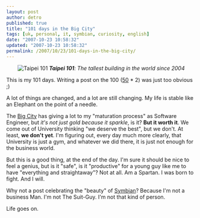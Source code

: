 ```yaml
---
layout: post
author: detro
published: true
title: "101 days in the Big City"
tags: [uk, personal, it, symbian, curiosity, english]
date: "2007-10-23 10:58:32"
updated: "2007-10-23 10:58:32"
permalink: /2007/10/23/101-days-in-the-big-city/
---
```


<div align="center"><img src="http://upload.wikimedia.org/wikipedia/en/0/00/101.portrait.altonthompson.jpg" alt="Taipei 101" />
<em><strong>Taipei 101</strong>: The tallest building in the world since 2004</em>
</div>

This is my 101 days. Writing a post on the 100 (<a href="http://www.detronizator.org/2007/07/31/50-days-in-the-big-city/">50</a> * 2) was just too obvious ;) 

A lot of things are changed, and a lot are still changing. My life is stable like an Elephant on the point of a needle.

The <a href="http://www.symbian.com/">Big City</a> has giving a lot to my "maturation process" as Software Engineer, but <em>it's not just gold because it sparkle</em>, is it? <strong>But it worth it</strong>. We come out of University thinking "we deserve the best", but we don't. At least, <strong>we don't yet</strong>. I'm figuring out, every day much more clearly, that University is just a gym, and whatever we did there, it is just not enough for the business world.

But this is a good thing, at the end of the day. I'm sure it should be nice to feel a genius, but is it "safe", is it "productive" for a young guy like me to have "everything and straightaway"? Not at all. Am a Spartan. I was born to fight. And I will.

Why not a post celebrating the "beauty" of <a href="http://www.symbian.com/">Symbian</a>? Because I'm not a business Man. I'm not The Suit-Guy. I'm not that kind of person.

Life goes on.
